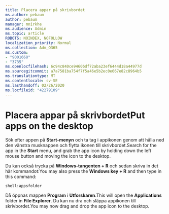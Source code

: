 ```yaml
---
title: Placera appar på skrivbordet
ms.author: pebaum
author: pebaum
manager: mnirkhe
ms.audience: Admin
ms.topic: article
ROBOTS: NOINDEX, NOFOLLOW
localization_priority: Normal
ms.collection: Adm_O365
ms.custom:
- "9001668"
- "3735"
ms.openlocfilehash: 6c94c840ce9460bdf72aba23ef6444d18a44977d
ms.sourcegitcommit: a7a7581ba754f7f5a46e5b2ec0e667e82c8964b5
ms.translationtype: MT
ms.contentlocale: sv-SE
ms.lasthandoff: 02/26/2020
ms.locfileid: "42279109"
---
```

# <a name="put-apps-on-the-desktop"></a><span data-ttu-id="26860-102">Placera appar på skrivbordet</span><span class="sxs-lookup"><span data-stu-id="26860-102">Put apps on the desktop</span></span>

<span data-ttu-id="26860-103">Sök efter appen på **Start-menyn** och ta tag i appikonen genom att hålla ned den vänstra musknappen och flytta ikonen till skrivbordet.</span><span class="sxs-lookup"><span data-stu-id="26860-103">Search for the app in the **Start** menu, and grab the app icon by holding down the left mouse button and moving the icon to the desktop.</span></span>

<span data-ttu-id="26860-104">Du kan också trycka på **Windows-tangenten + R** och sedan skriva in det här kommandot:</span><span class="sxs-lookup"><span data-stu-id="26860-104">You may also press the **Windows key + R** and then type in this command:</span></span>

`shell:appsfolder`

<span data-ttu-id="26860-105">Då öppnas mappen **Program** i **Utforskaren**.</span><span class="sxs-lookup"><span data-stu-id="26860-105">This will open the **Applications** folder in **File Explorer**.</span></span> <span data-ttu-id="26860-106">Du kan nu dra och släppa appikonen till skrivbordet.</span><span class="sxs-lookup"><span data-stu-id="26860-106">You may now drag and drop the app icon to the desktop.</span></span>
